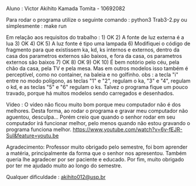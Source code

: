Aluno : Victor Akihito Kamada Tomita - 10692082

Para rodar o programa utilize o seguinte comando :
        python3 Trab3-2.py
    ou simplesmente :
        make run


Em relação aos requisitos do trabalho :
    1) OK
    2) A fonte de luz externa é a lua
    3) OK
    4) OK
    5) A luz fonte é tipo uma lampada
    6) Modifiquei o código de fragmento para que existissem ka, kd, ks internos e externos, dentro da casa dos parametros externos são baixos, e fora da casa, os parametros externos são baixos
    7) OK
    8) OK
    9) OK
    10) É bem notório pelo céu, pela chão da casa, pela TV e pela mesa. Mas em outros modelos isso também é perceptível, como no container, na baleia e no golfinho.
obs : a tecla "i" entre no modo polígono, as teclas "1" e "2", regulam o ka, "3" e "4", regulam o kd, e as teclas "5" e "6" regulam o ks. Talvez o programa fique um pouco travado, porque há muitos modelos sendo carregados e desenhados.



Vídeo :
    O vídeo não ficou muito bom porque meu computador não é dos melhores. Desta forma, ao rodar o programa e gravar meu computador não aguentou, desculpa... Porém creio que quando o senhor rodar em seu computador irá funcionar melhor, pelo menos quando não estou gravando o programa funciona melhor. 
    https://www.youtube.com/watch?v=6v-fEJR-SuI&feature=youtu.be



Agradecimento:
    Professor muito obrigado pelo semestre, foi bom aprender a matéria, principalmente da forma que o senhor nos apresentou. Também queria lhe agradecer por ser paciente e educado. Por fim, muito obrigado por ter me ajudado muito ao longo do semestre. 

Qualquer dificuldade : akihito012@usp.br